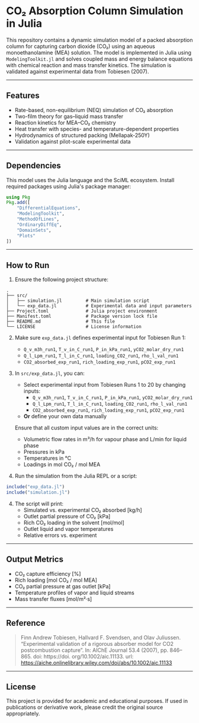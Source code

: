 # CO₂ Absorption Column Simulation in Julia

This repository contains a dynamic simulation model of a packed absorption column for capturing carbon dioxide (CO₂) using an aqueous monoethanolamine (MEA) solution. The model is implemented in Julia using `ModelingToolkit.jl` and solves coupled mass and energy balance equations with chemical reaction and mass transfer kinetics. The simulation is validated against experimental data from Tobiesen (2007).

---

## Features

- Rate-based, non-equilibrium (NEQ) simulation of CO₂ absorption
- Two-film theory for gas–liquid mass transfer
- Reaction kinetics for MEA–CO₂ chemistry
- Heat transfer with species- and temperature-dependent properties
- Hydrodynamics of structured packing (Mellapak-250Y)
- Validation against pilot-scale experimental data

---

## Dependencies

This model uses the Julia language and the SciML ecosystem. Install required packages using Julia's package manager:

```julia
using Pkg
Pkg.add([
    "DifferentialEquations",
    "ModelingToolkit",
    "MethodOfLines",
    "OrdinaryDiffEq",
    "DomainSets",
    "Plots"
])
```

---

## How to Run

1. Ensure the following project structure:

```
.
├── src/
│   ├── simulation.jl         # Main simulation script
│   └── exp_data.jl           # Experimental data and input parameters
├── Project.toml              # Julia project environment
├── Manifest.toml             # Package version lock file
├── README.md                 # This file
└── LICENSE                   # License information
```

2. Make sure `exp_data.jl` defines experimental input for Tobiesen Run 1:
   - `Q_v_m3h_run1`, `T_v_in_C_run1`, `P_in_kPa_run1`, `yCO2_molar_dry_run1`
   - `Q_l_Lpm_run1`, `T_l_in_C_run1`, `loading_CO2_run1`, `rho_l_val_run1`
   - `CO2_absorbed_exp_run1`, `rich_loading_exp_run1`, `pCO2_exp_run1`

2. In `src/exp_data.jl`, you can:
   - Select experimental input from Tobiesen Runs 1 to 20 by changing inputs:
        - `Q_v_m3h_run1`, `T_v_in_C_run1`, `P_in_kPa_run1`, `yCO2_molar_dry_run1`
        - `Q_l_Lpm_run1`, `T_l_in_C_run1`, `loading_CO2_run1`, `rho_l_val_run1`
        - `CO2_absorbed_exp_run1`, `rich_loading_exp_run1`, `pCO2_exp_run1`
   - **Or** define your own data manually

   Ensure that all custom input values are in the correct units:
   - Volumetric flow rates in m³/h for vapour phase and L/min for liquid phase 
   - Pressures in kPa
   - Temperatures in °C
   - Loadings in mol CO₂ / mol MEA

3. Run the simulation from the Julia REPL or a script:

```julia
include("exp_data.jl")
include("simulation.jl")
```

4. The script will print:
   - Simulated vs. experimental CO₂ absorbed [kg/h]
   - Outlet partial pressure of CO₂ [kPa]
   - Rich CO₂ loading in the solvent [mol/mol]
   - Outlet liquid and vapor temperatures
   - Relative errors vs. experiment

---

## Output Metrics

- CO₂ capture efficiency [%]
- Rich loading [mol CO₂ / mol MEA]
- CO₂ partial pressure at gas outlet [kPa]
- Temperature profiles of vapor and liquid streams
- Mass transfer fluxes [mol/m²·s]

---

## Reference

> Finn Andrew Tobiesen, Hallvard F. Svendsen, and Olav Juliussen. “Experimental validation of a rigorous absorber model for CO2 postcombustion capture”. In: AIChE Journal 53.4 (2007), pp. 846–865. doi: https://doi. org/10.1002/aic.11133. url: https://aiche.onlinelibrary.wiley.com/doi/abs/10.1002/aic.11133

---

## License

This project is provided for academic and educational purposes. If used in publications or derivative work, please credit the original source appropriately.
